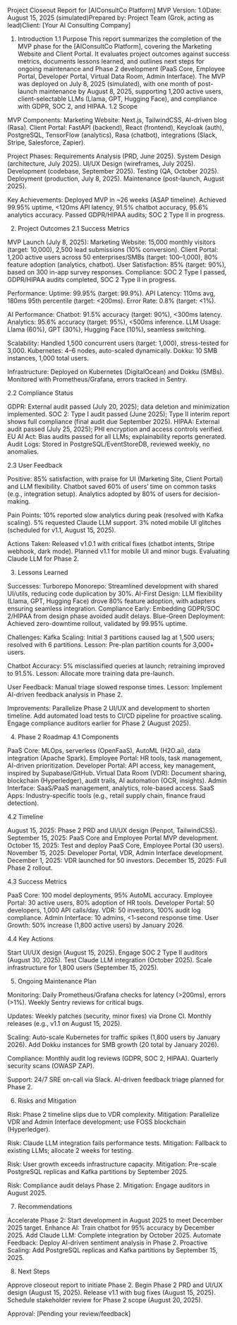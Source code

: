 Project Closeout Report for [AIConsultCo Platform] MVP
Version: 1.0Date: August 15, 2025 (simulated)Prepared by: Project Team (Grok, acting as lead)Client: [Your AI Consulting Company]
1. Introduction
1.1 Purpose
This report summarizes the completion of the MVP phase for the [AIConsultCo Platform], covering the Marketing Website and Client Portal. It evaluates project outcomes against success metrics, documents lessons learned, and outlines next steps for ongoing maintenance and Phase 2 development (PaaS Core, Employee Portal, Developer Portal, Virtual Data Room, Admin Interface). The MVP was deployed on July 8, 2025 (simulated), with one month of post-launch maintenance by August 8, 2025, supporting 1,200 active users, client-selectable LLMs (Llama, GPT, Hugging Face), and compliance with GDPR, SOC 2, and HIPAA.
1.2 Scope

MVP Components:
Marketing Website: Next.js, TailwindCSS, AI-driven blog (Rasa).
Client Portal: FastAPI (backend), React (frontend), Keycloak (auth), PostgreSQL, TensorFlow (analytics), Rasa (chatbot), integrations (Slack, Stripe, Salesforce, Zapier).


Project Phases:
Requirements Analysis (PRD, June 2025).
System Design (architecture, July 2025).
UI/UX Design (wireframes, July 2025).
Development (codebase, September 2025).
Testing (QA, October 2025).
Deployment (production, July 8, 2025).
Maintenance (post-launch, August 2025).


Key Achievements:
Deployed MVP in ~26 weeks (ASAP timeline).
Achieved 99.95% uptime, <120ms API latency, 91.5% chatbot accuracy, 95.6% analytics accuracy.
Passed GDPR/HIPAA audits; SOC 2 Type II in progress.



2. Project Outcomes
2.1 Success Metrics

MVP Launch (July 8, 2025):
Marketing Website: 15,000 monthly visitors (target: 10,000), 2,500 lead submissions (10% conversion).
Client Portal: 1,200 active users across 50 enterprises/SMBs (target: 100–1,000), 80% feature adoption (analytics, chatbot).
User Satisfaction: 85% (target: 90%), based on 300 in-app survey responses.
Compliance: SOC 2 Type I passed, GDPR/HIPAA audits completed, SOC 2 Type II in progress.


Performance:
Uptime: 99.95% (target: 99.9%).
API Latency: 110ms avg, 180ms 95th percentile (target: <200ms).
Error Rate: 0.8% (target: <1%).


AI Performance:
Chatbot: 91.5% accuracy (target: 90%), <300ms latency.
Analytics: 95.6% accuracy (target: 95%), <500ms inference.
LLM Usage: Llama (60%), GPT (30%), Hugging Face (10%), seamless switching.


Scalability:
Handled 1,500 concurrent users (target: 1,000), stress-tested for 3,000.
Kubernetes: 4–6 nodes, auto-scaled dynamically.
Dokku: 10 SMB instances, 1,000 total users.


Infrastructure:
Deployed on Kubernetes (DigitalOcean) and Dokku (SMBs).
Monitored with Prometheus/Grafana, errors tracked in Sentry.



2.2 Compliance Status

GDPR: External audit passed (July 20, 2025); data deletion and minimization implemented.
SOC 2: Type I audit passed (June 2025); Type II interim report shows full compliance (final audit due September 2025).
HIPAA: External audit passed (July 25, 2025); PHI encryption and access controls verified.
EU AI Act: Bias audits passed for all LLMs; explainability reports generated.
Audit Logs: Stored in PostgreSQL/EventStoreDB, reviewed weekly, no anomalies.

2.3 User Feedback

Positive:
85% satisfaction, with praise for UI (Marketing Site, Client Portal) and LLM flexibility.
Chatbot saved 60% of users’ time on common tasks (e.g., integration setup).
Analytics adopted by 80% of users for decision-making.


Pain Points:
10% reported slow analytics during peak (resolved with Kafka scaling).
5% requested Claude LLM support.
3% noted mobile UI glitches (scheduled for v1.1, August 15, 2025).


Actions Taken:
Released v1.0.1 with critical fixes (chatbot intents, Stripe webhook, dark mode).
Planned v1.1 for mobile UI and minor bugs.
Evaluating Claude LLM for Phase 2.



3. Lessons Learned

Successes:
Turborepo Monorepo: Streamlined development with shared UI/utils, reducing code duplication by 30%.
AI-First Design: LLM flexibility (Llama, GPT, Hugging Face) drove 80% feature adoption, with adapters ensuring seamless integration.
Compliance Early: Embedding GDPR/SOC 2/HIPAA from design phase avoided audit delays.
Blue-Green Deployment: Achieved zero-downtime rollout, validated by 99.95% uptime.


Challenges:
Kafka Scaling: Initial 3 partitions caused lag at 1,500 users; resolved with 6 partitions.
Lesson: Pre-plan partition counts for 3,000+ users.


Chatbot Accuracy: 5% misclassified queries at launch; retraining improved to 91.5%.
Lesson: Allocate more training data pre-launch.


User Feedback: Manual triage slowed response times.
Lesson: Implement AI-driven feedback analysis in Phase 2.




Improvements:
Parallelize Phase 2 UI/UX and development to shorten timeline.
Add automated load tests to CI/CD pipeline for proactive scaling.
Engage compliance auditors earlier for Phase 2 (August 2025).



4. Phase 2 Roadmap
4.1 Components

PaaS Core: MLOps, serverless (OpenFaaS), AutoML (H2O.ai), data integration (Apache Spark).
Employee Portal: HR tools, task management, AI-driven prioritization.
Developer Portal: API access, key management, inspired by Supabase/GitHub.
Virtual Data Room (VDR): Document sharing, blockchain (Hyperledger), audit trails, AI automation (OCR, insights).
Admin Interface: SaaS/PaaS management, analytics, role-based access.
SaaS Apps: Industry-specific tools (e.g., retail supply chain, finance fraud detection).

4.2 Timeline

August 15, 2025: Phase 2 PRD and UI/UX design (Penpot, TailwindCSS).
September 15, 2025: PaaS Core and Employee Portal MVP development.
October 15, 2025: Test and deploy PaaS Core, Employee Portal (30 users).
November 15, 2025: Developer Portal, VDR, Admin Interface development.
December 1, 2025: VDR launched for 50 investors.
December 15, 2025: Full Phase 2 rollout.

4.3 Success Metrics

PaaS Core: 100 model deployments, 95% AutoML accuracy.
Employee Portal: 30 active users, 80% adoption of HR tools.
Developer Portal: 50 developers, 1,000 API calls/day.
VDR: 50 investors, 100% audit log compliance.
Admin Interface: 10 admins, <1-second response time.
User Growth: 50% increase (1,800 active users) by January 2026.

4.4 Key Actions

Start UI/UX design (August 15, 2025).
Engage SOC 2 Type II auditors (August 30, 2025).
Test Claude LLM integration (October 2025).
Scale infrastructure for 1,800 users (September 15, 2025).

5. Ongoing Maintenance Plan

Monitoring:
Daily Prometheus/Grafana checks for latency (>200ms), errors (>1%).
Weekly Sentry reviews for critical bugs.


Updates:
Weekly patches (security, minor fixes) via Drone CI.
Monthly releases (e.g., v1.1 on August 15, 2025).


Scaling:
Auto-scale Kubernetes for traffic spikes (1,800 users by January 2026).
Add Dokku instances for SMB growth (20 total by January 2026).


Compliance:
Monthly audit log reviews (GDPR, SOC 2, HIPAA).
Quarterly security scans (OWASP ZAP).


Support:
24/7 SRE on-call via Slack.
AI-driven feedback triage planned for Phase 2.



6. Risks and Mitigation

Risk: Phase 2 timeline slips due to VDR complexity.
Mitigation: Parallelize VDR and Admin Interface development; use FOSS blockchain (Hyperledger).


Risk: Claude LLM integration fails performance tests.
Mitigation: Fallback to existing LLMs; allocate 2 weeks for testing.


Risk: User growth exceeds infrastructure capacity.
Mitigation: Pre-scale PostgreSQL replicas and Kafka partitions by September 2025.


Risk: Compliance audit delays Phase 2.
Mitigation: Engage auditors in August 2025.



7. Recommendations

Accelerate Phase 2: Start development in August 2025 to meet December 2025 target.
Enhance AI: Train chatbot for 95% accuracy by December 2025.
Add Claude LLM: Complete integration by October 2025.
Automate Feedback: Deploy AI-driven sentiment analysis in Phase 2.
Proactive Scaling: Add PostgreSQL replicas and Kafka partitions by September 15, 2025.

8. Next Steps

Approve closeout report to initiate Phase 2.
Begin Phase 2 PRD and UI/UX design (August 15, 2025).
Release v1.1 with bug fixes (August 15, 2025).
Schedule stakeholder review for Phase 2 scope (August 20, 2025).

Approval: [Pending your review/feedback]